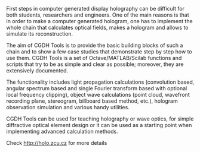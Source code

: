 First steps in computer generated display holography can be difficult for both 
students, researchers and engineers. One of the main reasons is that in order to 
make a computer generated hologram, one has to implement the whole chain that 
calculates optical fields, makes a hologram and allows to simulate its 
reconstruction. 

The aim of CGDH Tools is to provide the basic building blocks of such a chain 
and to show a few case studies that demonstrate step by step how to use them. 
CGDH Tools is a set of Octave/MATLAB/Scilab functions and scripts that try to be 
as simple and clear as possible; moreover, they are extensively documented. 

The functionality includes light propagation calculations (convolution based, 
angular spectrum based and single Fourier transform based with optional local 
frequency clipping), object wave calculations (point cloud, wavefront recording 
plane, stereogram, billboard based method, etc.), hologram observation 
simulation and various handy utilities. 

CGDH Tools can be used for teaching holography or wave optics, for simple 
diffractive optical element design or it can be used as a starting point when 
implementing advanced calculation methods. 

Check http://holo.zcu.cz for more details